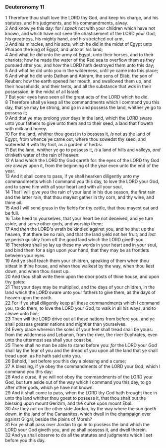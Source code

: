 ### Deuteronomy 11

1 Therefore thou shalt love the LORD thy God, and keep his charge, and his statutes, and his judgments, and his commandments, alway.  
2 And know ye this day: for *I speak* not with your children which have not known, and which have not seen the chastisement of the LORD your God, his greatness, his mighty hand, and his stretched out arm,  
3 And his miracles, and his acts, which he did in the midst of Egypt unto Pharaoh the king of Egypt, and unto all his land;  
4 And what he did unto the army of Egypt, unto their horses, and to their chariots; how he made the water of the Red sea to overflow them as they pursued after you, and *how* the LORD hath destroyed them unto this day;  
5 And what he did unto you in the wilderness, until ye came into this place;  
6 And what he did unto Dathan and Abiram, the sons of Eliab, the son of Reuben: how the earth opened her mouth, and swallowed them up, and their households, and their tents, and all the substance that *was* in their possession, in the midst of all Israel:  
7 But your eyes have seen all the great acts of the LORD which he did.  
8 Therefore shall ye keep all the commandments which I command you this day, that ye may be strong, and go in and possess the land, whither ye go to possess it;  
9 And that ye may prolong *your* days in the land, which the LORD sware unto your fathers to give unto them and to their seed, a land that floweth with milk and honey.  
10 For the land, whither thou goest in to possess it, *is* not as the land of Egypt, from whence ye came out, where thou sowedst thy seed, and wateredst *it* with thy foot, as a garden of herbs:  
11 But the land, whither ye go to possess it, *is* a land of hills and valleys, *and* drinketh water of the rain of heaven:  
12 A land which the LORD thy God careth for: the eyes of the LORD thy God *are* always upon it, from the beginning of the year even unto the end of the year.  
13 And it shall come to pass, if ye shall hearken diligently unto my commandments which I command you this day, to love the LORD your God, and to serve him with all your heart and with all your soul,  
14 That I will give *you* the rain of your land in his due season, the first rain and the latter rain, that thou mayest gather in thy corn, and thy wine, and thine oil.  
15 And I will send grass in thy fields for thy cattle, that thou mayest eat and be full.  
16 Take heed to yourselves, that your heart be not deceived, and ye turn aside, and serve other gods, and worship them;  
17 And *then* the LORD's wrath be kindled against you, and he shut up the heaven, that there be no rain, and that the land yield not her fruit; and *lest* ye perish quickly from off the good land which the LORD giveth you.  
18 Therefore shall ye lay up these my words in your heart and in your soul, and bind them for a sign upon your hand, that they may be as frontlets between your eyes.  
19 And ye shall teach them your children, speaking of them when thou sittest in thine house, and when thou walkest by the way, when thou liest down, and when thou risest up.  
20 And thou shalt write them upon the door posts of thine house, and upon thy gates:  
21 That your days may be multiplied, and the days of your children, in the land which the LORD sware unto your fathers to give them, as the days of heaven upon the earth.  
22 For if ye shall diligently keep all these commandments which I command you, to do them, to love the LORD your God, to walk in all his ways, and to cleave unto him;  
23 Then will the LORD drive out all these nations from before you, and ye shall possess greater nations and mightier than yourselves.  
24 Every place whereon the soles of your feet shall tread shall be yours: from the wilderness and Lebanon, from the river, the river Euphrates, even unto the uttermost sea shall your coast be.  
25 There shall no man be able to stand before you: *for* the LORD your God shall lay the fear of you and the dread of you upon all the land that ye shall tread upon, as he hath said unto you.  
26 Behold, I set before you this day a blessing and a curse;  
27 A blessing, if ye obey the commandments of the LORD your God, which I command you this day:  
28 And a curse, if ye will not obey the commandments of the LORD your God, but turn aside out of the way which I command you this day, to go after other gods, which ye have not known.  
29 And it shall come to pass, when the LORD thy God hath brought thee in unto the land whither thou goest to possess it, that thou shalt put the blessing upon mount Gerizim, and the curse upon mount Ebal.  
30 *Are* they not on the other side Jordan, by the way where the sun goeth down, in the land of the Canaanites, which dwell in the champaign over against Gilgal, beside the plains of Moreh?  
31 For ye shall pass over Jordan to go in to possess the land which the LORD your God giveth you, and ye shall possess it, and dwell therein.  
32 And ye shall observe to do all the statutes and judgments which I set before you this day.  
